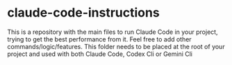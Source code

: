 # claude-code-instructions
This is a repository with the main files to run Claude Code in your project, trying to get the best performance from it. Feel free to add other commands/logic/features.
This folder needs to be placed at the root of your project and used with both Claude Code, Codex Cli or Gemini Cli
